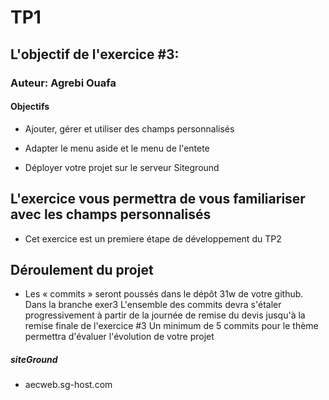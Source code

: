 # TP1 
## L'objectif de l'exercice #3:
### Auteur: Agrebi Ouafa
#### Objectifs

- Ajouter, gérer et utiliser des champs personnalisés

- Adapter le menu aside et le menu de l'entete

- Déployer votre projet sur le serveur Siteground

## L'exercice vous permettra de vous familiariser avec les champs personnalisés

- Cet exercice est un premiere étape de développement du TP2

## Déroulement du projet
- Les « commits » seront poussés dans le dépôt 31w de votre github. Dans la branche exer3 L'ensemble des commits devra s'étaler progressivement à partir de la journée de remise du devis jusqu'à la remise finale de l'exercice #3 Un minimum de 5 commits pour le thème permettra d'évaluer l'évolution de votre projet

##### siteGround 
- aecweb.sg-host.com

